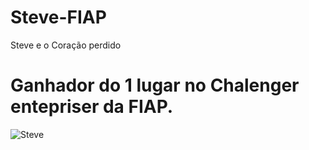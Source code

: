# Steve-FIAP
 Steve e o Coração perdido
# Ganhador do 1 lugar no Chalenger entepriser da FIAP.
![Steve](https://user-images.githubusercontent.com/25780569/141651105-eb9c47b1-7ada-4c04-92f4-5dbe896db027.gif)
